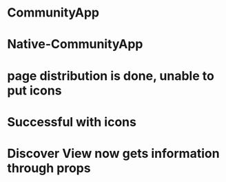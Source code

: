 # CommunityApp
# Native-CommunityApp
# page distribution is done, unable to put icons
# Successful with icons
# Discover View now gets information through props
